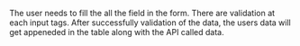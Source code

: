 The user needs to fill the all the field in the form. There are validation at each input tags. After successfully validation of the data, the users data will get appeneded in the table along with the API called data.  